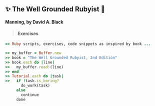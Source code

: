## :sparkles: The Well Grounded Rubyist :gem: 
####  Manning, by David A. Black
 >####  Exercises
 

```ruby
=> Ruby scripts, exercises, code snippets as inspired by book ...

>> my_buffer = Buffer.new
>> book = "The Well Grounded Rubyist, 2nd Edition"
>> book.each do |line|
>>   my_buffer.read!(line)
>> end
>> Tutorial.each do |task|
>>   if !task.is_boring?
       do_work(task)
     else
       continue
     done 
```
